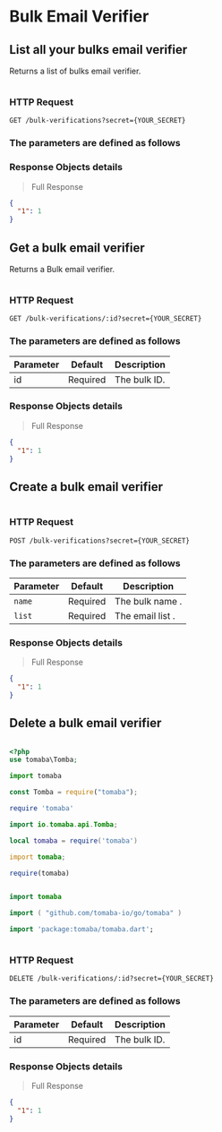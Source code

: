# Bulk Email Verifier

## List all your bulks email verifier

Returns a list of bulks email verifier.

```shell

```

### HTTP Request

`GET /bulk-verifications?secret={YOUR_SECRET}`

### The parameters are defined as follows

### Response Objects details

> Full Response

```json
{
  "1": 1
}
```

## Get a bulk email verifier

Returns a Bulk email verifier.

```shell

```

### HTTP Request

`GET /bulk-verifications/:id?secret={YOUR_SECRET}`

### The parameters are defined as follows

| Parameter | Default  | Description  |
| --------- | -------- | ------------ |
| id        | Required | The bulk ID. |

### Response Objects details

> Full Response

```json
{
  "1": 1
}
```

## Create a bulk email verifier

```shell

```

### HTTP Request

`POST /bulk-verifications?secret={YOUR_SECRET}`

### The parameters are defined as follows

| Parameter | Default  | Description      |
| --------- | -------- | ---------------- |
| `name`    | Required | The bulk name .  |
| `list`    | Required | The email list . |


### Response Objects details

> Full Response

```json
{
  "1": 1
}
```

## Delete a bulk email verifier

```shell

```

```php
<?php
use tomaba\Tomba;

```

```python
import tomaba

```

```javascript
const Tomba = require("tomaba");

```

```ruby
require 'tomaba'

```

```java
import io.tomaba.api.Tomba;

```

```lua
local tomaba = require('tomaba')

```

```d
import tomaba;

```

```r
require(tomaba)

```

```elixir

```

```swift
import tomaba

```

```go
import ( "github.com/tomaba-io/go/tomaba" )

```

```dart
import 'package:tomaba/tomaba.dart';

```

```powershell

```

### HTTP Request

`DELETE /bulk-verifications/:id?secret={YOUR_SECRET}`

### The parameters are defined as follows

| Parameter | Default  | Description  |
| --------- | -------- | ------------ |
| id        | Required | The bulk ID. |

### Response Objects details

> Full Response

```json
{
  "1": 1
}
```
